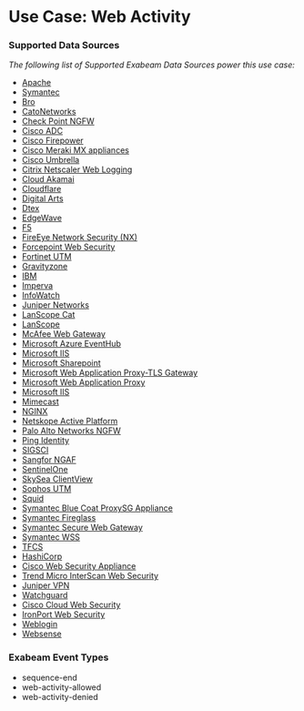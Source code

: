 Use Case: Web Activity
======================

### Supported Data Sources

_The following list of Supported Exabeam Data Sources power this use case:_

* [Apache](datasource_apache_apache.md)
* [Symantec](datasource_blue_coat_proxysg_appliance_symantec.md)
* [Bro](datasource_bro_bro.md)
* [CatoNetworks](datasource_catonetworks_catonetworks.md)
* [Check Point NGFW](datasource_check_point_ngfw_check_point_ngfw.md)
* [Cisco ADC](datasource_cisco_adc_cisco_adc.md)
* [Cisco Firepower](datasource_cisco_firepower_cisco_firepower.md)
* [Cisco Meraki MX appliances](datasource_cisco_meraki_mx_appliances_cisco_meraki_mx_appliances.md)
* [Cisco Umbrella](datasource_cisco_umbrella_cisco_umbrella.md)
* [Citrix Netscaler Web Logging](datasource_citrix_netscaler_web_logging_citrix_netscaler_web_logging.md)
* [Cloud Akamai](datasource_cloud_akamai_cloud_akamai.md)
* [Cloudflare](datasource_cloudflare_cloudflare.md)
* [Digital Arts](datasource_digital_arts_digital_arts.md)
* [Dtex](datasource_dtex_dtex.md)
* [EdgeWave](datasource_edgewave_edgewave.md)
* [F5](datasource_f5_f5.md)
* [FireEye Network Security (NX)](datasource_fireeye_network_security_(nx)_fireeye_network_security_(nx).md)
* [Forcepoint Web Security](datasource_forcepoint_web_security_forcepoint_web_security.md)
* [Fortinet UTM](datasource_fortinet_utm_fortinet_utm.md)
* [Gravityzone](datasource_gravityzone_gravityzone.md)
* [IBM](datasource_ibm_security_access_manager_ibm.md)
* [Imperva](datasource_imperva_incapsula_imperva.md)
* [InfoWatch](datasource_infowatch_infowatch.md)
* [Juniper Networks](datasource_juniper_srx_juniper_networks.md)
* [LanScope Cat](datasource_lanscope_cat_lanscope_cat.md)
* [LanScope](datasource_lanscope_lanscope.md)
* [McAfee Web Gateway](datasource_mcafee_web_gateway_mcafee_web_gateway.md)
* [Microsoft Azure EventHub](datasource_microsoft_azure_eventhub_microsoft_azure_eventhub.md)
* [Microsoft IIS](datasource_microsoft_iis_microsoft_iis.md)
* [Microsoft Sharepoint](datasource_microsoft_sharepoint_microsoft_sharepoint.md)
* [Microsoft Web Application Proxy-TLS Gateway](datasource_microsoft_web_application_proxy-tls_gateway_microsoft_web_application_proxy-tls_gateway.md)
* [Microsoft Web Application Proxy](datasource_microsoft_web_application_proxy_microsoft_web_application_proxy.md)
* [Microsoft IIS](datasource_microsoft_microsoft_iis.md)
* [Mimecast](datasource_mimecast_mimecast.md)
* [NGINX](datasource_nginx_nginx.md)
* [Netskope Active Platform](datasource_netskope_active_platform_netskope_active_platform.md)
* [Palo Alto Networks NGFW](datasource_palo_alto_networks_ngfw_palo_alto_networks_ngfw.md)
* [Ping Identity](datasource_ping_identity_ping_identity.md)
* [SIGSCI](datasource_sigsci_sigsci.md)
* [Sangfor NGAF](datasource_sangfor_ngaf_sangfor_ngaf.md)
* [SentinelOne](datasource_sentinelone_sentinelone.md)
* [SkySea ClientView](datasource_skysea_clientview_skysea_clientview.md)
* [Sophos UTM](datasource_sophos_utm_sophos_utm.md)
* [Squid](datasource_squid_squid.md)
* [Symantec Blue Coat ProxySG Appliance](datasource_symantec_blue_coat_proxysg_appliance_symantec_blue_coat_proxysg_appliance.md)
* [Symantec Fireglass](datasource_symantec_fireglass_symantec_fireglass.md)
* [Symantec Secure Web Gateway](datasource_symantec_secure_web_gateway_symantec_secure_web_gateway.md)
* [Symantec WSS](datasource_symantec_wss_symantec_wss.md)
* [TFCS](datasource_tfcs_tfcs.md)
* [HashiCorp](datasource_terraform_hashicorp.md)
* [Cisco Web Security Appliance](datasource_threat_cisco_web_security_appliance.md)
* [Trend Micro InterScan Web Security](datasource_trend_micro_interscan_web_security_trend_micro_interscan_web_security.md)
* [Juniper VPN](datasource_vpn_juniper_vpn.md)
* [Watchguard](datasource_watchguard_watchguard.md)
* [Cisco Cloud Web Security](datasource_web_proxy_cisco_cloud_web_security.md)
* [IronPort Web Security](datasource_web_proxy_ironport_web_security.md)
* [Weblogin](datasource_weblogin_weblogin.md)
* [Websense](datasource_websense_websense.md)


### Exabeam Event Types

- sequence-end
- web-activity-allowed
- web-activity-denied
